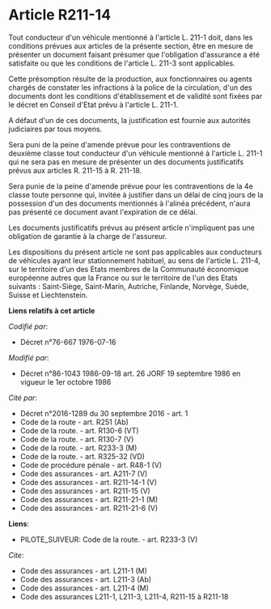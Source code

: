 # Article R211-14

Tout conducteur d'un véhicule mentionné à l'article L. 211-1 doit, dans les conditions prévues aux articles de la présente
section, être en mesure de présenter un document faisant présumer que l'obligation d'assurance a été satisfaite ou que les
conditions de l'article L. 211-3 sont applicables.

Cette présomption résulte de la production, aux fonctionnaires ou agents chargés de constater les infractions à la police de
la circulation, d'un des documents dont les conditions d'établissement et de validité sont fixées par le décret en Conseil
d'Etat prévu à l'article L. 211-1.

A défaut d'un de ces documents, la justification est fournie aux autorités judiciaires par tous moyens.

Sera puni de la peine d'amende prévue pour les contraventions de deuxième classe tout conducteur d'un véhicule mentionné à
l'article L. 211-1 qui ne sera pas en mesure de présenter un des documents justificatifs prévus aux articles R. 211-15 à R.
211-18.

Sera punie de la peine d'amende prévue pour les contraventions de la 4e classe toute personne qui, invitée à justifier dans
un délai de cinq jours de la possession d'un des documents mentionnés à l'alinéa précédent, n'aura pas présenté ce document
avant l'expiration de ce délai.

Les documents justificatifs prévus au présent article n'impliquent pas une obligation de garantie à la charge de l'assureur.

Les dispositions du présent article ne sont pas applicables aux conducteurs de véhicules ayant leur stationnement habituel,
au sens de l'article L. 211-4, sur le territoire d'un des Etats membres de la Communauté économique européenne autres que la
France ou sur le territoire de l'un des Etats suivants : Saint-Siège, Saint-Marin, Autriche, Finlande, Norvège, Suède, Suisse
et Liechtenstein.

**Liens relatifs à cet article**

_Codifié par_:

  - Décret n°76-667 1976-07-16

_Modifié par_:

  - Décret n°86-1043 1986-09-18 art. 26 JORF 19 septembre 1986 en vigueur le 1er octobre 1986

_Cité par_:

  - Décret n°2016-1289 du 30 septembre 2016 - art. 1
  - Code de la route - art. R251 (Ab)
  - Code de la route. - art. R130-6 (VT)
  - Code de la route. - art. R130-7 (V)
  - Code de la route. - art. R233-3 (M)
  - Code de la route. - art. R325-32 (VD)
  - Code de procédure pénale - art. R48-1 (V)
  - Code des assurances - art. A211-7 (V)
  - Code des assurances - art. R211-14-1 (V)
  - Code des assurances - art. R211-15 (V)
  - Code des assurances - art. R211-21-1 (M)
  - Code des assurances - art. R211-21-6 (V)

**Liens**:

  - PILOTE_SUIVEUR: Code de la route. - art. R233-3 (V)

_Cite_:

  - Code des assurances - art. L211-1 (M)
  - Code des assurances - art. L211-3 (Ab)
  - Code des assurances - art. L211-4 (M)
  - Code des assurances L211-1, L211-3, L211-4, R211-15 à R211-18
